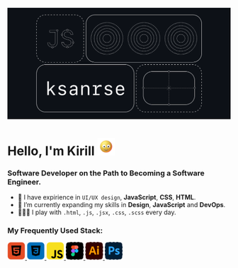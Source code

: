 ![ksanrse](https://github.com/ksanrse/ksanrse/blob/main/assets/ksanrse.png)

# Hello, I'm Kirill <img src="https://github.com/ksanrse/ksanrse/blob/main/assets/face.gif" height="40px">

### Software Developer on the Path to Becoming a Software Engineer.

- 🔭 I have expirience in `UI/UX design`, **JavaScript**, **CSS**, **HTML**.
- 🌱 I’m currently expanding my skills in **Design**, **JavaScript** and **DevOps**.
- 👩🏽‍💻 I play with `.html`, `.js`, `.jsx`, `.css`, `.scss` every day.

### My Frequently Used Stack:
 <a href="https://www.w3.org/html/" target="_blank"> <img src="https://github.com/ksanrse/ksanrse/blob/main/assets/htmlicon.png" alt="html5" width="40" height="40"/> </a>
 <a href="https://www.w3schools.com/css/" target="_blank"> <img src="https://github.com/ksanrse/ksanrse/blob/main/assets/cssicon.png" alt="css3" width="40" height="40"/> </a>
 <a href="https://developer.mozilla.org/en-US/docs/Web/JavaScript" target="_blank"> <img src="https://github.com/ksanrse/ksanrse/blob/main/assets/javascripticon.png" alt="javascript" width="40" height="40"/> </a>
 <a href="https://www.figma.com/" target="_blank"> <img src="https://github.com/ksanrse/ksanrse/blob/main/assets/figmaicon.png" alt="figma" width="40" height="40"/> </a>
 <a href="https://www.adobe.com/in/products/illustrator.html" target="_blank"> <img src="https://github.com/ksanrse/ksanrse/blob/main/assets/illustratorlogo.png" alt="illustrator" width="40" height="40"/> </a>
 <a href="https://www.photoshop.com/en" target="_blank"> <img src="https://github.com/ksanrse/ksanrse/blob/main/assets/photoshopicon.png" alt="photoshop" width="40" height="40"/> </a>
 
